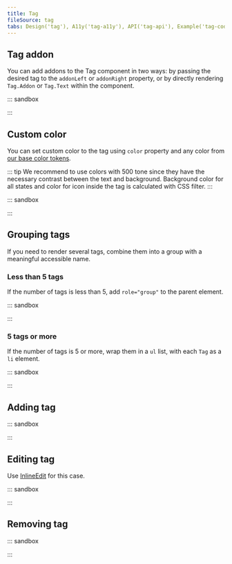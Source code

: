 ```yaml
---
title: Tag
fileSource: tag
tabs: Design('tag'), A11y('tag-a11y'), API('tag-api'), Example('tag-code'), Changelog('tag-changelog')
---
```


## Tag addon

You can add addons to the Tag component in two ways: by passing the desired tag to the `addonLeft` or `addonRight` property, or by directly rendering `Tag.Addon` or `Tag.Text` within the component.

::: sandbox

<script lang="tsx">
  export Demo from './examples/tag_addon.tsx';
</script>

:::

## Custom color

You can set custom color to the tag using `color` property and any color from [our base color tokens](/style/design-tokens/design-tokens#base-tokens-palette). 

::: tip
We recommend to use colors with 500 tone since they have the necessary contrast between the text and background. Background color for all states and color for icon inside the tag is calculated with CSS filter.
:::

::: sandbox

<script lang="tsx">
  export Demo from './examples/custom_tag_color.tsx';
</script>

:::

## Grouping tags

If you need to render several tags, combine them into a group with a meaningful accessible name.

### Less than 5 tags

If the number of tags is less than 5, add `role="group"` to the parent element.

::: sandbox

<script lang="tsx">
  export Demo from './examples/grouping_tags_less.tsx';
</script>

:::

### 5 tags or more

If the number of tags is 5 or more, wrap them in a `ul` list, with each `Tag` as a `li` element.

::: sandbox

<script lang="tsx">
  export Demo from './examples/grouping_tags_more.tsx';
</script>

:::

## Adding tag

::: sandbox

<script lang="tsx">
  export Demo from './examples/adding_tag.tsx';
</script>

:::

## Editing tag

Use [InlineEdit](/components/inline-edit/inline-edit) for this case.

::: sandbox

<script lang="tsx">
  export Demo from './examples/editing_tag.tsx';
</script>

:::

## Removing tag

::: sandbox

<script lang="tsx">
  export Demo from './examples/removing_tag.tsx';
</script>

:::
